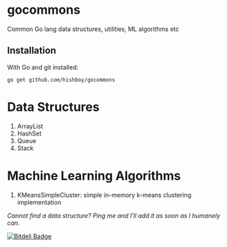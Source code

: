 gocommons
=========

Common Go lang data structures, utilities, ML algorithms etc

Installation
------------
With Go and git installed:

    go get github.com/hishboy/gocommons
    
Data Structures
===============
1. ArrayList
2. HashSet
3. Queue
4. Stack

Machine Learning Algorithms
===========================
1. KMeansSimpleCluster: simple in-memory k-means clustering implementation

*Cannot find a data structure? Ping me and I'll add it as soon as I humanely can.*


[![Bitdeli Badge](https://d2weczhvl823v0.cloudfront.net/hishboy/gocommons/trend.png)](https://bitdeli.com/free "Bitdeli Badge")